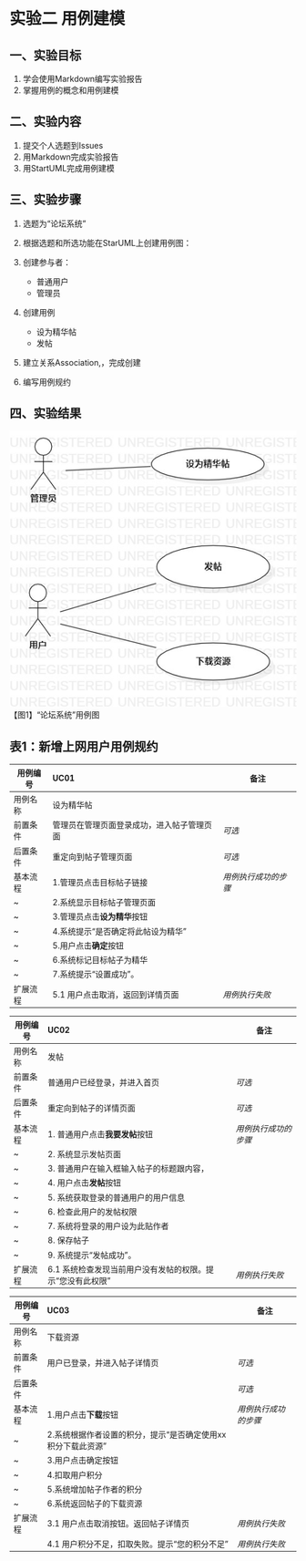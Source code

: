 # 实验二   用例建模
## 一、实验目标

1. 学会使用Markdown编写实验报告  
2. 掌握用例的概念和用例建模

## 二、实验内容
1. 提交个人选题到Issues  
2. 用Markdown完成实验报告  
3. 用StartUML完成用例建模  


## 三、实验步骤  
1. 选题为“论坛系统”
2. 根据选题和所选功能在StarUML上创建用例图：   

3. 创建参与者：
	- 普通用户
	- 管理员

4. 创建用例
	- 设为精华帖
	- 发帖
5. 建立关系Association,，完成创建      
6. 编写用例规约  

## 四、实验结果

![第一个UML图](./Lab2_UseCaseDiagram.jpg)  
【图1】“论坛系统”用例图


## 表1：新增上网用户用例规约  

用例编号  | UC01 | 备注  
-|:-|-  
用例名称  | 设为精华帖                       |   
前置条件  | 管理员在管理页面登录成功，进入帖子管理页面 | *可选*   
后置条件  | 重定向到帖子管理页面 | *可选*   
基本流程  | 1.管理员点击目标帖子链接 |*用例执行成功的步骤*    
~| 2.系统显示目标帖子管理页面 |   
~| 3.管理员点击**设为精华**按钮 |   
~| 4.系统提示“是否确定将此帖设为精华” |   
~| 5.用户点击**确定**按钮 | 
~| 6.系统标记目标帖子为精华 |   
~| 7.系统提示“设置成功”。 |  
扩展流程  | 5.1 用户点击取消，返回到详情页面 |*用例执行失败* 






用例编号  | UC02 | 备注  
-|:-|-  
用例名称  | 发帖                                                         |   
前置条件  | 普通用户已经登录，并进入首页 | *可选*   
后置条件  | 重定向到帖子的详情页面 | *可选*   
基本流程  | 1. 普通用户点击**我要发帖**按钮 |*用例执行成功的步骤*    
~| 2. 系统显示发帖页面 |   
~| 3. 普通用户在输入框输入帖子的标题跟内容，
~| 4. 用户点击**发帖**按钮 |   
~| 5. 系统获取登录的普通用户的用户信息 | 
~| 6. 检查此用户的发帖权限 |  |  
~| 7. 系统将登录的用户设为此贴作者|  
~| 8. 保存帖子  |  
~| 9. 系统提示“发帖成功”。 |  
扩展流程  | 6.1 系统检查发现当前用户没有发帖的权限。提示“您没有此权限” |*用例执行失败*    






用例编号  | UC03 | 备注  
-|:-|-  
用例名称  | 下载资源                   |   
前置条件  | 用户已登录，并进入帖子详情页 | *可选*   
后置条件  |  | *可选*   
基本流程  | 1.用户点击**下载**按钮 |*用例执行成功的步骤*    
~| 2.系统根据作者设置的积分，提示“是否确定使用xx积分下载此资源” |   
~| 3.用户点击确定按钮 |   
~| 4.扣取用户积分 |  
~| 5.系统增加帖子作者的积分 |  
~| 6.系统返回帖子的下载资源 |  
扩展流程  | 3.1 用户点击取消按钮。返回帖子详情页 |*用例执行失败* 
          | 4.1 用户积分不足，扣取失败。提示“您的积分不足” |*用例执行失败* 


